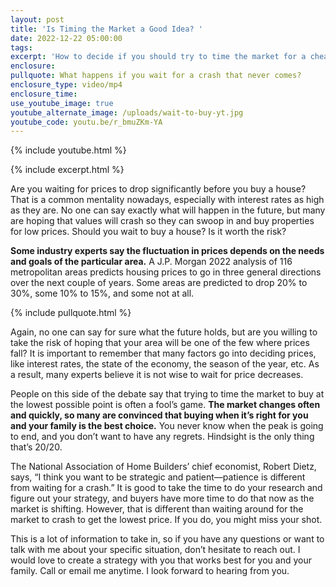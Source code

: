 ```yaml
---
layout: post
title: 'Is Timing the Market a Good Idea? '
date: 2022-12-22 05:00:00
tags:
excerpt: 'How to decide if you should try to time the market for a cheaper price. '
enclosure:
pullquote: What happens if you wait for a crash that never comes?
enclosure_type: video/mp4
enclosure_time:
use_youtube_image: true
youtube_alternate_image: /uploads/wait-to-buy-yt.jpg
youtube_code: youtu.be/r_bmuZKm-YA
---
```

{% include youtube.html %}

{% include excerpt.html %}

Are you waiting for prices to drop significantly before you buy a house? That is a common mentality nowadays, especially with interest rates as high as they are. No one can say exactly what will happen in the future, but many are hoping that values will crash so they can swoop in and buy properties for low prices. Should you wait to buy a house? Is it worth the risk?&nbsp;

**Some industry experts say the fluctuation in prices depends on the needs and goals of the particular area.** A J.P. Morgan 2022 analysis of 116 metropolitan areas predicts housing prices to go in three general directions over the next couple of years. Some areas are predicted to drop 20% to 30%, some 10% to 15%, and some not at all.

{% include pullquote.html %}

Again, no one can say for sure what the future holds, but are you willing to take the risk of hoping that your area will be one of the few where prices fall? It is important to remember that many factors go into deciding prices, like interest rates, the state of the economy, the season of the year, etc. As a result, many experts believe it is not wise to wait for price decreases.&nbsp;

People on this side of the debate say that trying to time the market to buy at the lowest possible point is often a fool’s game. **The market changes often and quickly, so many are convinced that buying when it’s right for you and your family is the best choice.** You never know when the peak is going to end, and you don’t want to have any regrets. Hindsight is the only thing that’s 20/20.&nbsp;

The National Association of Home Builders’ chief economist, Robert Dietz, says, “I think you want to be strategic and patient—patience is different from waiting for a crash.” It is good to take the time to do your research and figure out your strategy, and buyers have more time to do that now as the market is shifting. However, that is different than waiting around for the market to crash to get the lowest price. If you do, you might miss your shot.

This is a lot of information to take in, so if you have any questions or want to talk with me about your specific situation, don’t hesitate to reach out. I would love to create a strategy with you that works best for you and your family. Call or email me anytime. I look forward to hearing from you.